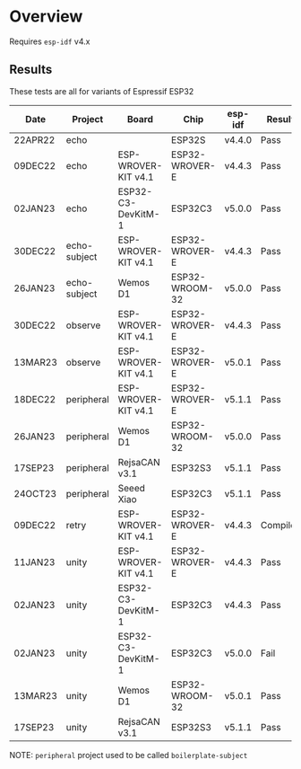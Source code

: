 # Overview

Requires `esp-idf` v4.x

## Results

These tests are all for variants of Espressif ESP32

|   Date  | Project      | Board                | Chip           | esp-idf  | Result   | Notes
| ------- | ------------ | -------------------- | -------------- | -------  | -------- | -----
| 22APR22 | echo         |                      | ESP32S         | v4.4.0   | Pass     | 
| 09DEC22 | echo         | ESP-WROVER-KIT v4.1  | ESP32-WROVER-E | v4.4.3   | Pass     | 
| 02JAN23 | echo         | ESP32-C3-DevKitM-1   | ESP32C3        | v5.0.0   | Pass     |
| 30DEC22 | echo-subject | ESP-WROVER-KIT v4.1  | ESP32-WROVER-E | v4.4.3   | Pass     | 
| 26JAN23 | echo-subject | Wemos D1             | ESP32-WROOM-32 | v5.0.0   | Pass     | 
| 30DEC22 | observe      | ESP-WROVER-KIT v4.1  | ESP32-WROVER-E | v4.4.3   | Pass     | 
| 13MAR23 | observe      | ESP-WROVER-KIT v4.1  | ESP32-WROVER-E | v5.0.1   | Pass     | 
| 18DEC22 | peripheral   | ESP-WROVER-KIT v4.1  | ESP32-WROVER-E | v5.1.1   | Pass     | 
| 26JAN23 | peripheral   | Wemos D1             | ESP32-WROOM-32 | v5.0.0   | Pass     | 
| 17SEP23 | peripheral   | RejsaCAN v3.1        | ESP32S3        | v5.1.1   | Pass     |
| 24OCT23 | peripheral   | Seeed Xiao           | ESP32C3        | v5.1.1   | Pass     |
| 09DEC22 | retry        | ESP-WROVER-KIT v4.1  | ESP32-WROVER-E | v4.4.3   | Compiles | Doesn't do anything of interest yet
| 11JAN23 | unity        | ESP-WROVER-KIT v4.1  | ESP32-WROVER-E | v4.4.3   | Pass     |
| 02JAN23 | unity        | ESP32-C3-DevKitM-1   | ESP32C3        | v4.4.3   | Pass     |
| 02JAN23 | unity        | ESP32-C3-DevKitM-1   | ESP32C3        | v5.0.0   | Fail     | Compiler requires LWIP_NETCONN_SEM_PER_THREAD configuration
| 13MAR23 | unity        | Wemos D1             | ESP32-WROOM-32 | v5.0.1   | Pass     | 
| 17SEP23 | unity        | RejsaCAN v3.1        | ESP32S3        | v5.1.1   | Pass     |

NOTE: `peripheral` project used to be called `boilerplate-subject`
